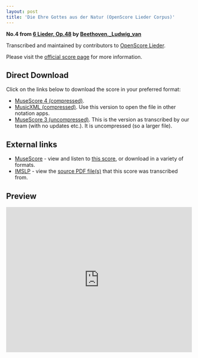 ```yaml
---
layout: post
title: 'Die Ehre Gottes aus der Natur (OpenScore Lieder Corpus)'
---
```


__No.4 from [6 Lieder, Op.48](https://fourscoreandmore.org/openscore/lieder/Beethoven,_Ludwig_van/6_Lieder,_Op.48/) by [Beethoven,_Ludwig_van](https://fourscoreandmore.org/openscore/lieder/Beethoven,_Ludwig_van)__

Transcribed and maintained by contributors to [OpenScore Lieder].

Please visit the [official score page] for more information.

[official score page]: https://musescore.com/openscore-lieder-corpus/scores/5121134
[OpenScore Lieder]: https://musescore.com/openscore-lieder-corpus

## Direct Download

Click on the links below to download the score in your preferred format:
- [MuseScore 4 (compressed)](https://fourscoreandmore.org/openscore/lieder/Beethoven,_Ludwig_van/6_Lieder,_Op.48/4_Die_Ehre_Gottes_aus_der_Natur.mscz).
- [MusicXML (compressed)](https://fourscoreandmore.org/openscore/lieder/Beethoven,_Ludwig_van/6_Lieder,_Op.48/4_Die_Ehre_Gottes_aus_der_Natur.mxl). Use this version to open the file in other notation apps.
- [MuseScore 3 (uncompressed)](https://raw.githubusercontent.com/OpenScore/Lieder/refs/heads/main/scores/Beethoven,_Ludwig_van/6_Lieder,_Op.48/4_Die_Ehre_Gottes_aus_der_Natur/lc5121134.mscx). This is the version as transcribed by our team (with no updates etc.). It is uncompressed (so a larger file).

## External links

- [MuseScore] - view and listen to [this score][MuseScore], or download in a variety of formats.
- [IMSLP] - view the [source PDF file(s)][IMSLP] that this score was transcribed from.

[MuseScore]: https://musescore.com/score/5121134
[IMSLP]: https://imslp.org/wiki/Special:ReverseLookup/26415

## Preview

<iframe width="100%" height="394" src="https://musescore.com/openscore-lieder-corpus/scores/5121134/embed" frameborder="0" allowfullscreen allow="autoplay; fullscreen"></iframe>
